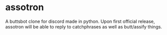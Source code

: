# assotron
A buttsbot clone for discord made in python.
Upon first official release, assotron will be able to reply to catchphrases as well as butt/assify things.
